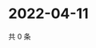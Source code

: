 # 2022-04-11

共 0 条

<!-- BEGIN WEIBO -->
<!-- 最后更新时间 Mon Apr 11 2022 16:06:42 GMT+0800 (China Standard Time) -->

<!-- END WEIBO -->
